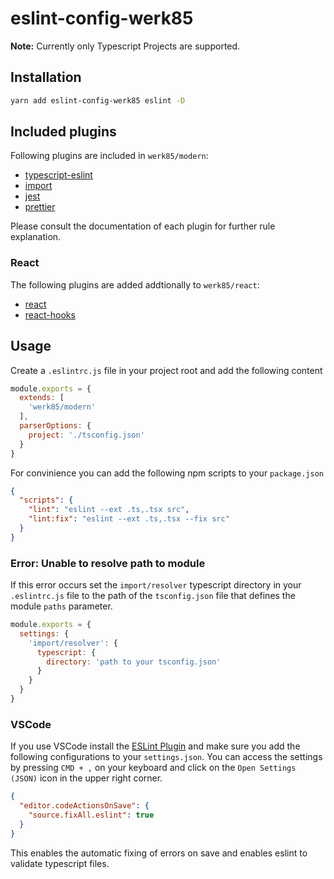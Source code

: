 # eslint-config-werk85

**Note:** Currently only Typescript Projects are supported.

## Installation

```sh
yarn add eslint-config-werk85 eslint -D
```

## Included plugins

Following plugins are included in `werk85/modern`:

* [typescript-eslint](https://github.com/typescript-eslint/typescript-eslint)
* [import](https://github.com/import-js/eslint-plugin-import)
* [jest](https://github.com/jest-community/eslint-plugin-jest)
* [prettier](https://github.com/prettier/eslint-plugin-prettier)

Please consult the documentation of each plugin for further rule explanation.

### React

The following plugins are added addtionally to `werk85/react`:

* [react](https://github.com/yannickcr/eslint-plugin-react)
* [react-hooks](https://github.com/facebook/react/tree/main/packages/eslint-plugin-react-hooks)

## Usage

Create a `.eslintrc.js` file in your project root and add the following content

```js
module.exports = {
  extends: [
    'werk85/modern'
  ],
  parserOptions: {
    project: './tsconfig.json'
  }
}
```

For convinience you can add the following npm scripts to your `package.json`

```json
{
  "scripts": {
    "lint": "eslint --ext .ts,.tsx src",
    "lint:fix": "eslint --ext .ts,.tsx --fix src"
  }
}
```

### Error: Unable to resolve path to module

If this error occurs set the `import/resolver` typescript directory in your `.eslintrc.js` file to the path of the `tsconfig.json` file that defines the module `paths` parameter.

```js
module.exports = {
  settings: {
    'import/resolver': {
      typescript: {
        directory: 'path to your tsconfig.json'
      }
    }
  }
}
```

### VSCode

If you use VSCode install the [ESLint Plugin](https://marketplace.visualstudio.com/items?itemName=dbaeumer.vscode-eslint) and make sure you add the following configurations to your `settings.json`. You can access the settings by pressing `CMD + ,` on your keyboard and click on the `Open Settings (JSON)` icon in the upper right corner.

```json
{
  "editor.codeActionsOnSave": {
    "source.fixAll.eslint": true
  }
}
```

This enables the automatic fixing of errors on save and enables eslint to validate typescript files.
